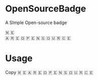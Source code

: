 # OpenSourceBadge
A SImple Open-source badge

🇼 🇪   <br>  🇦 🇷 🇪    🇴 🇵 🇪 🇳    🇸 🇴 🇺 🇷 🇨 🇪

# Usage

Copy 🇼 🇪    🇦 🇷 🇪    🇴 🇵 🇪 🇳    🇸 🇴 🇺 🇷 🇨 🇪
